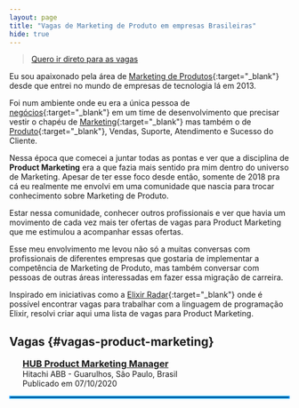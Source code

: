 ```yaml
---
layout: page
title: "Vagas de Marketing de Produto em empresas Brasileiras"
hide: true
---
```


> [Quero ir direto para as vagas](#vagas-product-marketing)

Eu sou apaixonado pela área de [Marketing de Produtos](/marketing-de-produto/){:target="_blank"} desde que entrei no mundo de empresas de tecnologia lá em 2013. 

Foi num ambiente onde eu era a única pessoa de [negócios](/business/){:target="_blank"} em um time de desenvolvimento que precisar vestir o chapéu de [Marketing](/marketing/){:target="_blank"} mas também o de [Produto](/produto/){:target="_blank"}, Vendas, Suporte, Atendimento e Sucesso do Cliente.

Nessa época que comecei a juntar todas as pontas e ver que a disciplina de **Product Marketing** era a que fazia mais sentido pra mim dentro do universo de Marketing. Apesar de ter esse foco desde então, somente de 2018 pra cá eu realmente me envolvi em uma comunidade que nascia para trocar conhecimento sobre Marketing de Produto.

Estar nessa comunidade, conhecer outros profissionais e ver que havia um movimento de cada vez mais ter ofertas de vagas para Product Marketing que me estimulou a acompanhar essas ofertas. 

Esse meu envolvimento me levou não só a muitas conversas com profissionais de diferentes empresas que gostaria de implementar a competência de Marketing de Produto, mas também conversar com pessoas de outras áreas interessadas em fazer essa migração de carreira.

Inspirado em iniciativas como a [Elixir Radar](https://elixir-radar.com/){:target="_blank"} onde é possível encontrar vagas para trabalhar com a linguagem de programação Elixir, resolvi criar aqui uma lista de vagas para Product Marketing.

## Vagas {#vagas-product-marketing}

<ul>
    <li style="list-style: none;">
    <h3 style="margin: 0;"><a href="https://www.linkedin.com/jobs/view/1951121647" target="_blank">HUB Product Marketing Manager</a></h3>
    <p style="margin: 0;">Hitachi ABB - Guarulhos, São Paulo, Brasil</p>
    <p style="margin: 0;">Publicado em 07/10/2020</p>
    </li>
</ul>

<hr style="border: 2px solid #0099ff; margin: 1em 0;">
